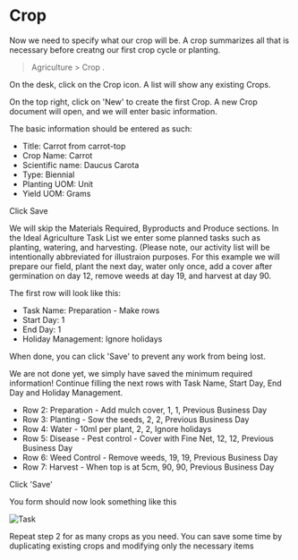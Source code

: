 
# Crop



Now we need to specify what our crop will be. A crop summarizes all that is necessary before creatng our first crop cycle or planting.


> Agriculture > Crop .


On the desk, click on the Crop icon. A list will show any existing Crops.


On the top right, click on 'New' to create the first Crop. A new Crop document will open, and we will enter basic information.


The basic information should be entered as such:


* Title: Carrot from carrot-top
* Crop Name: Carrot
* Scientific name: Daucus Carota
* Type: Biennial
* Planting UOM: Unit
* Yield UOM: Grams


Click Save


We will skip the Materials Required, Byproducts and Produce sections. In the Ideal Agriculture Task List we enter some planned tasks such as planting, watering, and harvesting. (Please note, our activity list will be intentionally abbreviated for illustraion purposes. For this example we will prepare our field, plant the next day, water only once, add a cover after germination on day 12, remove weeds at day 19, and harvest at day 90.


The first row will look like this:


* Task Name: Preparation - Make rows
* Start Day: 1
* End Day: 1
* Holiday Management: Ignore holidays


When done, you can click 'Save' to prevent any work from being lost.


We are not done yet, we simply have saved the minimum required information!
Continue filling the next rows with Task Name, Start Day, End Day and Holiday Management.


* Row 2: Preparation - Add mulch cover, 1, 1, Previous Business Day
* Row 3: Planting - Sow the seeds, 2, 2, Previous Business Day
* Row 4: Water - 10ml per plant, 2, 2, Ignore holidays
* Row 5: Disease - Pest control - Cover with Fine Net, 12, 12, Previous Business Day
* Row 6: Weed Control - Remove weeds, 19, 19, Previous Business Day
* Row 7: Harvest - When top is at 5cm, 90, 90, Previous Business Day


Click 'Save'


You form should now look something like this


![Task](/files/crop.png)


Repeat step 2 for as many crops as you need. You can save some time by duplicating existing crops and modifying only the necessary items




